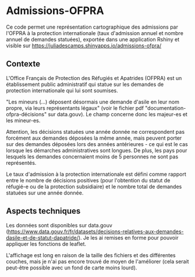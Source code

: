 # Admissions-OFPRA
Ce code permet une représentation cartographique des admissions par l'OFPRA à la protection internationale (taux d'admission annuel  et nombre annuel de demandes statuées), exportée dans une application Rshiny et visible sur https://juliadescamps.shinyapps.io/admissions-ofpra/ 

## Contexte
L'Office Français de Protection des Réfugiés et Apatrides (OFPRA) est un établissement public administratif qui statue sur les demandes de protection internationale qui lui sont soumises.

"Les mineurs (...) déposent désormais une demande d'asile en leur nom propre, via leurs représentants légaux" (voir le fichier pdf "documentation-ofpra-décisions" sur data.gouv). Le champ concerne donc les majeur-es et les mineur-es. 

Attention, les décisions statuées une année donnée ne correspondent pas forcément aux demandes déposées la même année, mais peuvent porter sur des demandes déposées lors des années antérieures - ce qui est le cas lorsque les démarches administratives sont longues. De plus, les pays pour lesquels les demandes concernaient moins de 5 personnes ne sont pas représentés.

Le taux d'admission à la protection internationale est défini comme rapport entre le nombre de décisions positives (pour l'obtention du statut de réfugié-e ou de la protection subsidiaire) et le nombre total de demandes statuées sur une année donnée.


## Aspects techniques
Les données sont disponibles sur data.gouv (https://www.data.gouv.fr/fr/datasets/decisions-relatives-aux-demandes-dasile-et-de-statut-dapatride/). Je les ai remises en forme pour pouvoir appliquer les fonctions de leaflet.

L'affichage est long en raison de la taille des fichiers et des différentes couches, mais je n'ai pas encore trouvé de moyen de l'améliorer (cela serait peut-être possible avec un fond de carte moins lourd). 
